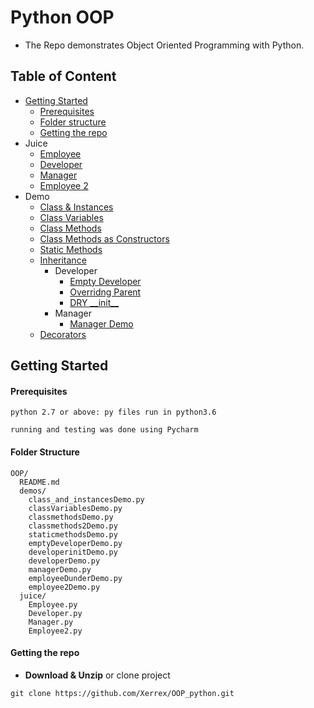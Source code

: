 # Python OOP
- The Repo demonstrates Object Oriented Programming with Python.

## Table of Content
- [Getting Started](#getting-started)
  - [Prerequisites](#prerequisites)
  - [Folder structure](#folder-structure)
  - [Getting the repo](#getting-the-repo)
- Juice
    - [Employee](/juice/Employee.py)  
    - [Developer](/blob/master/juice/Developer.py)
    - [Manager](/blob/master/juice/Manager.py)
    - [Employee 2](/blob/master/juice/Employee2.py)
- Demo    
    - [Class & Instances](/blob/master/demos/class_and_instancesDemo.py)
    - [Class Variables](/blob/master/demos/classVariablesDemo.py)
    - [Class Methods](/blob/master/demos/classmethodsDemo.py)
    - [Class Methods as Constructors](/blob/master/demos/classmethods2Demo.py)
    - [Static Methods](/blob/master/demos/staticmethods.py)
    - [Inheritance]()
        - Developer
            - [Empty Developer](/blob/master/demos/emptyDeveloperDemo.py)
            - [Overridng Parent](/blob/master/demos/developerDemo.py)
            - [DRY \_\_init\_\_](/blob/master/demos/developerinitDemo.py)
        - Manager
            - [Manager Demo](/blob/master/demos/managerDemo.py)
    - [Decorators](/tree/master/demos/employee2Demo.py)             

## Getting Started

#### Prerequisites
```
python 2.7 or above: py files run in python3.6
```

``` 
running and testing was done using Pycharm
```

#### Folder Structure
```
OOP/
  README.md
  demos/
    class_and_instancesDemo.py
    classVariablesDemo.py
    classmethodsDemo.py
    classmethods2Demo.py
    staticmethodsDemo.py
    emptyDeveloperDemo.py
    developerinitDemo.py
    developerDemo.py
    managerDemo.py
    employeeDunderDemo.py
    employee2Demo.py
  juice/
    Employee.py
    Developer.py
    Manager.py
    Employee2.py
```
#### Getting the repo
* **Download & Unzip** or clone project
```
git clone https://github.com/Xerrex/OOP_python.git
```
